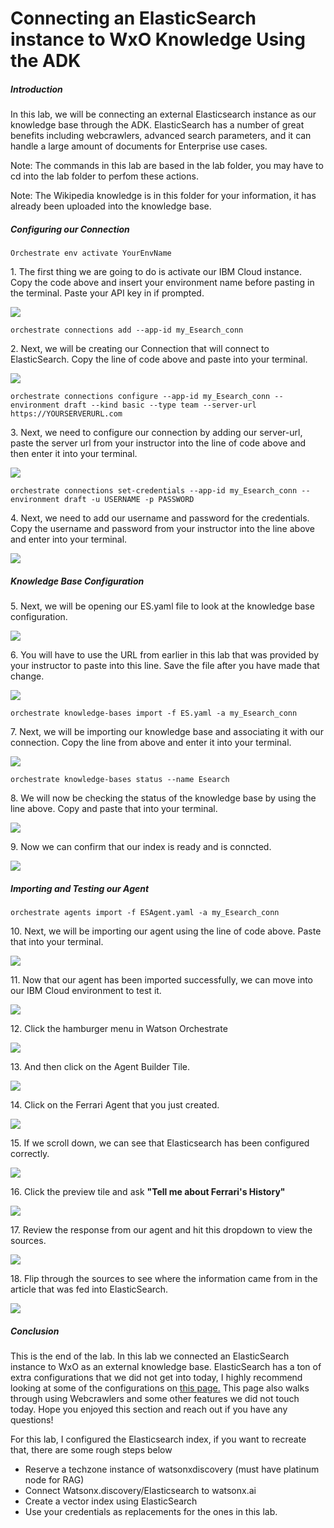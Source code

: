 # Connecting an ElasticSearch instance to WxO Knowledge Using the ADK

##### Introduction

In this lab, we will be connecting an external Elasticsearch instance as our knowledge base through the ADK. ElasticSearch has a number of great benefits including webcrawlers, advanced search parameters, and it can handle a large amount of documents for Enterprise use cases.

Note: The commands in this lab are based in the lab folder, you may have to cd into the lab folder to perfom these actions.

Note: The Wikipedia knowledge is in this folder for your information, it has already been uploaded into the knowledge base.

##### Configuring our Connection

```
Orchestrate env activate YourEnvName
```

1\. The first thing we are going to do is activate our IBM Cloud instance. Copy the code above and insert your environment name before pasting in the terminal. Paste your API key in if prompted.

![](https://ajeuwbhvhr.cloudimg.io/https://colony-recorder.s3.amazonaws.com/files/2025-09-03/8f5ca3c5-72f7-45f5-8b7c-21d3737dbc6a/user_cropped_screenshot.webp?tl_px=202,439&br_px=846,799&force_format=jpeg&q=100&width=644)

```
orchestrate connections add --app-id my_Esearch_conn
```

2\. Next, we will be creating our Connection that will connect to ElasticSearch. Copy the line of code above and paste into your terminal.

![](https://ajeuwbhvhr.cloudimg.io/https://colony-recorder.s3.amazonaws.com/files/2025-09-03/ea302c49-4d2b-446f-96c9-3fca9c3140d3/user_cropped_screenshot.webp?tl_px=235,465&br_px=945,862&force_format=jpeg&q=100&width=710)

```
orchestrate connections configure --app-id my_Esearch_conn --environment draft --kind basic --type team --server-url https://YOURSERVERURL.com
```

3\. Next, we need to configure our connection by adding our server-url, paste the server url from your instructor into the line of code above and then enter it into your terminal.

![](https://ajeuwbhvhr.cloudimg.io/https://colony-recorder.s3.amazonaws.com/files/2025-09-03/fd77286d-7ed1-4bff-8653-98efea324178/user_cropped_screenshot.webp?tl_px=426,509&br_px=1136,906&force_format=jpeg&q=100&width=710)

```
orchestrate connections set-credentials --app-id my_Esearch_conn --environment draft -u USERNAME -p PASSWORD
```

4\. Next, we need to add our username and password for the credentials. Copy the username and password from your instructor into the line above and enter into your terminal.

![](https://ajeuwbhvhr.cloudimg.io/https://colony-recorder.s3.amazonaws.com/files/2025-09-03/d2b73366-fe4e-420a-8a99-1d551407a6f0/user_cropped_screenshot.webp?tl_px=400,590&br_px=1044,950&force_format=jpeg&q=100&width=644)

##### Knowledge Base Configuration

5\. Next, we will be opening our ES.yaml file to look at the knowledge base configuration.

![](https://ajeuwbhvhr.cloudimg.io/https://colony-recorder.s3.amazonaws.com/files/2025-09-03/467b15a8-5b3d-4f12-b6b6-02b18275c3ec/user_cropped_screenshot.webp?tl_px=0,134&br_px=542,437&force_format=jpeg&q=100&width=542)

6\. You will have to use the URL from earlier in this lab that was provided by your instructor to paste into this line. Save the file after you have made that change.

![](https://ajeuwbhvhr.cloudimg.io/https://colony-recorder.s3.amazonaws.com/files/2025-09-03/5aeeefe8-9e63-4714-af7a-cf3421dcfdb7/user_cropped_screenshot.webp?tl_px=229,38&br_px=1021,480&force_format=jpeg&q=100&width=792)

```
orchestrate knowledge-bases import -f ES.yaml -a my_Esearch_conn
```

7\. Next, we will be importing our knowledge base and associating it with our connection. Copy the line from above and enter it into your terminal.

![](https://ajeuwbhvhr.cloudimg.io/https://colony-recorder.s3.amazonaws.com/files/2025-09-03/f7dc31f9-b7db-4203-a50f-8361e98a2440/user_cropped_screenshot.webp?tl_px=238,518&br_px=1030,961&force_format=jpeg&q=100&width=792)

```
orchestrate knowledge-bases status --name Esearch
```

8\. We will now be checking the status of the knowledge base by using the line above. Copy and paste that into your terminal.

![](https://ajeuwbhvhr.cloudimg.io/https://colony-recorder.s3.amazonaws.com/files/2025-09-03/03fad90b-629f-47cf-8aa6-cac274578896/user_cropped_screenshot.webp?tl_px=179,498&br_px=971,940&force_format=jpeg&q=100&width=792)

9\. Now we can confirm that our index is ready and is conncted.

![](https://ajeuwbhvhr.cloudimg.io/https://colony-recorder.s3.amazonaws.com/files/2025-09-03/4c62852a-9916-40df-b8f1-8bd6577633ea/user_cropped_screenshot.webp?tl_px=849,683&br_px=1559,1080&force_format=jpeg&q=100&width=710&wat_scale=63&wat=1&wat_opacity=1&wat_gravity=northwest&wat_url=https://colony-recorder.s3.amazonaws.com/images/watermarks/FB923C_standard.png&wat_pad=444,197)

##### Importing and Testing our Agent

```
orchestrate agents import -f ESAgent.yaml -a my_Esearch_conn
```

10\. Next, we will be importing our agent using the line of code above. Paste that into your terminal.

![](https://ajeuwbhvhr.cloudimg.io/https://colony-recorder.s3.amazonaws.com/files/2025-09-03/85d3607d-dee9-41f2-94cc-e63a189fd8ea/user_cropped_screenshot.webp?tl_px=287,683&br_px=997,1080&force_format=jpeg&q=100&width=710)

11\. Now that our agent has been imported successfully, we can move into our IBM Cloud environment to test it.

![](https://ajeuwbhvhr.cloudimg.io/https://colony-recorder.s3.amazonaws.com/files/2025-09-03/62b1c984-aaf6-4b40-8137-490a87627e25/user_cropped_screenshot.webp?tl_px=204,750&br_px=793,1080&force_format=jpeg&q=100&width=589)

12\. Click the hamburger menu in Watson Orchestrate

![](https://ajeuwbhvhr.cloudimg.io/https://colony-recorder.s3.amazonaws.com/files/2025-09-03/f64a9db6-579c-4f92-a1b2-1e01d2e35083/ascreenshot.jpeg?tl_px=0,0&br_px=1376,769&force_format=jpeg&q=100&width=1120.0&wat=1&wat_opacity=1&wat_gravity=northwest&wat_url=https://colony-recorder.s3.amazonaws.com/images/watermarks/FB923C_standard.png&wat_pad=-22,81)

13\. And then click on the Agent Builder Tile.

![](https://ajeuwbhvhr.cloudimg.io/https://colony-recorder.s3.amazonaws.com/files/2025-09-03/f2598d2b-adad-4a0d-9caf-046b952dd29c/ascreenshot.jpeg?tl_px=0,0&br_px=1376,769&force_format=jpeg&q=100&width=1120.0&wat=1&wat_opacity=1&wat_gravity=northwest&wat_url=https://colony-recorder.s3.amazonaws.com/images/watermarks/FB923C_standard.png&wat_pad=94,195)

14\. Click on the Ferrari Agent that you just created.

![](https://ajeuwbhvhr.cloudimg.io/https://colony-recorder.s3.amazonaws.com/files/2025-09-03/e58f432b-4bd0-4e46-952e-6d7f58f2a508/ascreenshot.jpeg?tl_px=0,254&br_px=1376,1023&force_format=jpeg&q=100&width=1120.0&wat=1&wat_opacity=1&wat_gravity=northwest&wat_url=https://colony-recorder.s3.amazonaws.com/images/watermarks/FB923C_standard.png&wat_pad=456,277)

15\. If we scroll down, we can see that Elasticsearch has been configured correctly.

![](https://ajeuwbhvhr.cloudimg.io/https://colony-recorder.s3.amazonaws.com/files/2025-09-03/10440a22-9ac3-426a-8725-1454642f02b4/ascreenshot.jpeg?tl_px=0,310&br_px=1376,1080&force_format=jpeg&q=100&width=1120.0&wat=1&wat_opacity=1&wat_gravity=northwest&wat_url=https://colony-recorder.s3.amazonaws.com/images/watermarks/FB923C_standard.png&wat_pad=289,369)

16\. Click the preview tile and ask **"Tell me about Ferrari's History"**

![](https://ajeuwbhvhr.cloudimg.io/https://colony-recorder.s3.amazonaws.com/files/2025-09-03/249801f5-ed0c-4ba8-9462-dcf23ca31d37/ascreenshot.jpeg?tl_px=1252,439&br_px=2399,1080&force_format=jpeg&q=100&width=1120.0&wat=1&wat_opacity=1&wat_gravity=northwest&wat_url=https://colony-recorder.s3.amazonaws.com/images/watermarks/FB923C_standard.png&wat_pad=346,562)

17\. Review the response from our agent and hit this dropdown to view the sources.

![](https://ajeuwbhvhr.cloudimg.io/https://colony-recorder.s3.amazonaws.com/files/2025-09-03/2c87d5d8-8f6f-4b3f-b114-d945eea5f600/ascreenshot.jpeg?tl_px=1413,259&br_px=2560,900&force_format=jpeg&q=100&width=1120.0&wat=1&wat_opacity=1&wat_gravity=northwest&wat_url=https://colony-recorder.s3.amazonaws.com/images/watermarks/FB923C_standard.png&wat_pad=906,299)

18\. Flip through the sources to see where the information came from in the article that was fed into ElasticSearch.

![](https://ajeuwbhvhr.cloudimg.io/https://colony-recorder.s3.amazonaws.com/files/2025-09-03/5f7462e8-ab73-417f-816b-d58fd50d06b1/ascreenshot.jpeg?tl_px=1184,310&br_px=2560,1080&force_format=jpeg&q=100&width=1120.0&wat=1&wat_opacity=1&wat_gravity=northwest&wat_url=https://colony-recorder.s3.amazonaws.com/images/watermarks/FB923C_standard.png&wat_pad=760,383)

##### Conclusion

This is the end of the lab. In this lab we connected an ElasticSearch instance to WxO as an external knowledge base. ElasticSearch has a ton of extra configurations that we did not get into today, I highly recommend looking at some of the configurations on [this page.](https://github.com/watson-developer-cloud/assistant-toolkit/blob/master/integrations/extensions/docs/elasticsearch-install-and-setup/how_to_configure_advanced_elasticsearch_settings.md) This page also walks through using Webcrawlers and some other features we did not touch today. Hope you enjoyed this section and reach out if you have any questions!

For this lab, I configured the Elasticsearch index, if you want to recreate that, there are some rough steps below

- Reserve a techzone instance of watsonxdiscovery (must have platinum node for RAG)
- Connect Watsonx.discovery/Elasticsearch to watsonx.ai
- Create a vector index using ElasticSearch
- Use your credentials as replacements for the ones in this lab.
